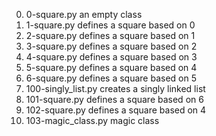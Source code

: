 0. 0-square.py an empty class
1. 1-square.py defines a square based on 0
2. 2-square.py defines a square based on 1
3. 3-square.py defines a square based on 2
4. 4-square.py defines a square based on 3
5. 5-square.py defines a square based on 4
6. 6-square.py defines a square based on 5
7. 100-singly_list.py creates a singly linked list
8. 101-square.py defines a square based on 6
9. 102-square.py defines a square based on 4
10. 103-magic_class.py magic class
